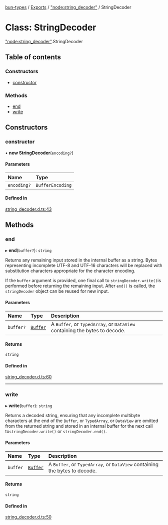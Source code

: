 [bun-types](https://github.com/oven-sh/bun-types/blob/master/api-docs/README.md) / [Exports](https://github.com/oven-sh/bun-types/blob/master/api-docs/modules.md) / ["node:string\_decoder"](https://github.com/oven-sh/bun-types/blob/master/api-docs/modules/node_string_decoder_.md) / StringDecoder

# Class: StringDecoder

["node:string_decoder"](https://github.com/oven-sh/bun-types/blob/master/api-docs/modules/node_string_decoder_.md).StringDecoder

## Table of contents

### Constructors

- [constructor](https://github.com/oven-sh/bun-types/blob/master/api-docs/classes/node_string_decoder_.StringDecoder.md#constructor)

### Methods

- [end](https://github.com/oven-sh/bun-types/blob/master/api-docs/classes/node_string_decoder_.StringDecoder.md#end)
- [write](https://github.com/oven-sh/bun-types/blob/master/api-docs/classes/node_string_decoder_.StringDecoder.md#write)

## Constructors

### constructor

• **new StringDecoder**(`encoding?`)

#### Parameters

| Name | Type |
| :------ | :------ |
| `encoding?` | `BufferEncoding` |

#### Defined in

[string_decoder.d.ts:43](https://github.com/valgaze/bun-types/blob/6f8dbf8/string_decoder.d.ts#L43)

## Methods

### end

▸ **end**(`buffer?`): `string`

Returns any remaining input stored in the internal buffer as a string. Bytes
representing incomplete UTF-8 and UTF-16 characters will be replaced with
substitution characters appropriate for the character encoding.

If the `buffer` argument is provided, one final call to `stringDecoder.write()`is performed before returning the remaining input.
After `end()` is called, the `stringDecoder` object can be reused for new input.

#### Parameters

| Name | Type | Description |
| :------ | :------ | :------ |
| `buffer?` | [`Buffer`](https://github.com/oven-sh/bun-types/blob/master/api-docs/modules/buffer_.md#buffer) | A `Buffer`, or `TypedArray`, or `DataView` containing the bytes to decode. |

#### Returns

`string`

#### Defined in

[string_decoder.d.ts:60](https://github.com/valgaze/bun-types/blob/6f8dbf8/string_decoder.d.ts#L60)

___

### write

▸ **write**(`buffer`): `string`

Returns a decoded string, ensuring that any incomplete multibyte characters at
the end of the `Buffer`, or `TypedArray`, or `DataView` are omitted from the
returned string and stored in an internal buffer for the next call to`stringDecoder.write()` or `stringDecoder.end()`.

#### Parameters

| Name | Type | Description |
| :------ | :------ | :------ |
| `buffer` | [`Buffer`](https://github.com/oven-sh/bun-types/blob/master/api-docs/modules/buffer_.md#buffer) | A `Buffer`, or `TypedArray`, or `DataView` containing the bytes to decode. |

#### Returns

`string`

#### Defined in

[string_decoder.d.ts:50](https://github.com/valgaze/bun-types/blob/6f8dbf8/string_decoder.d.ts#L50)
